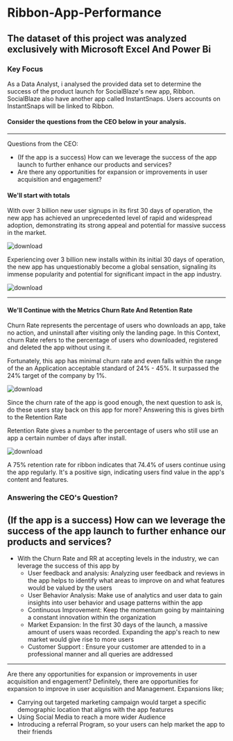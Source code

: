 # Ribbon-App-Performance
The dataset of this project was analyzed exclusively with Microsoft Excel And Power Bi							
---
### Key Focus
As a Data Analyst, i analysed the provided data set to determine the success of the product launch for SocialBlaze's new app, Ribbon. SocialBlaze also have another app called InstantSnaps. Users accounts on InstantSnaps will be linked to Ribbon.
						
#### Consider the questions from the CEO below in your analysis.
---
Questions from the CEO:	
- (If the app is a success) How can we leverage the success of the app launch to further enhance our products and services?
- Are there any opportunities for expansion or improvements in user acquisition and engagement?						

#### We'll start with totals
With over 3 billion new user signups in its first 30 days of operation, the new app has achieved an unprecedented level of rapid and widespread adoption, demonstrating its strong appeal and potential for massive success in the market.

![download](https://github.com/Shregs-Data/Ribbon-App-Performance/assets/119749875/509d287c-1e43-41b6-847e-946810f2e520)

Experiencing over 3 billion new installs within its initial 30 days of operation, the new app has unquestionably become a global sensation, signaling its immense popularity and potential for significant impact in the app industry.

![download](https://github.com/Shregs-Data/Ribbon-App-Performance/assets/119749875/05a7b1cb-f4d1-4470-aa68-d23d362e0e73)

---
#### We'll Continue with the Metrics Churn Rate And Retention Rate

Churn Rate represents the percentage of users who downloads an app, take no action, and uninstall after visiting only the landing page. In this Context, churn Rate refers to the percentage of users who downloaded, registered and deleted the app without using it.

Fortunately, this app has minimal churn rate and even falls within the range of the an Application acceptable standard of 24% - 45%. It surpassed the 24% target of the company by 1%.

![download](https://github.com/Shregs-Data/Ribbon-App-Performance/assets/119749875/2d79f76c-f223-42f7-abd5-79ab25899e35)


Since the churn rate of the app is good enough, the next question to ask is, do these users stay back on this app for more? Answering this is gives birth to the Retention Rate

Retention Rate gives a number to the percentage of users who still use an app a certain number of days after install.

![download](https://github.com/Shregs-Data/Ribbon-App-Performance/assets/119749875/74945b29-0ed1-4a78-abbc-08f20f16f8a8)

A 75% retention rate for ribbon indicates that 74.4% of users continue using the app regularly. It's a positive sign, indicating users find value in the app's content and features.


### Answering the CEO's Question?
(If the app is a success) How can we leverage the success of the app launch to further enhance our products and services?
---
+ With the Churn Rate and RR at accepting levels in the industry, we can leverage the success of this app by
	- User feedback and analysis: Analyzing user feedback and reviews in the app helps to identify what areas to improve on and what features would be valued by the users
	- User Behavior Analysis: Make use of analytics and user data to gain insights into user behavior and usage patterns within the app
	- Continuous Improvement: Keep the momentum going by maintaining a constant innovation within the organization
	- Market Expansion: In the first 30 days of the launch, a massive amount of users waas recorded. Expanding the app's reach to new market would give rise to more users
	- Customer Support : Ensure your customer are attended to in a professional manner and all queries are addressed

---
 Are there any opportunities for expansion or improvements in user acquisition and engagement?
Definitely, there are opportunities for expansion to improve in user acquisition and Management. Expansions like;
  - Carrying out targeted marketing campaign would target a specific demographic location that aligns with the app features
  - Using Social Media to reach a more wider Audience
  - Introducing a referral Program, so your users can help market the app to their friends
